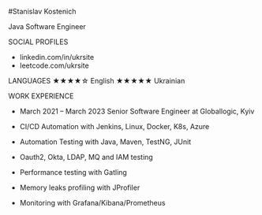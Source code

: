 #Stanislav  Kostenich

Java Software Engineer

SOCIAL PROFILES
  * linkedin.com/in/ukrsite
  * leetcode.com/ukrsite

LANGUAGES
  ★★★★☆ English
  ★★★★★ Ukrainian

WORK EXPERIENCE
  * March 2021 – March 2023
    Senior Software Engineer at Globallogic, Kyiv
      
  * CI/CD Automation with Jenkins, Linux, Docker, K8s, Azure
  * Automation Testing with Java, Maven, TestNG, JUnit
  * Oauth2, Okta, LDAP, MQ and IAM testing
  * Performance testing with Gatling
  * Memory leaks profiling with JProfiler
  * Monitoring with Grafana/Kibana/Prometheus


